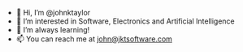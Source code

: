 - 👋 Hi, I’m @johnktaylor
- 👀 I’m interested in Software, Electronics and Artificial Intelligence
- 🌱 I’m always learning!
- 📫 You can reach me at john@jktsoftware.com

<!---
johnktaylor/johnktaylor is a ✨ special ✨ repository because its `README.md` (this file) appears on your GitHub profile.
You can click the Preview link to take a look at your changes.
--->

